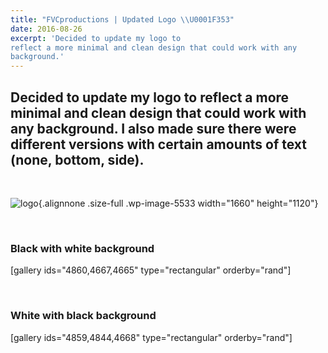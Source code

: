 ```yaml
---
title: "FVCproductions | Updated Logo \\U0001F353"
date: 2016-08-26
excerpt: 'Decided to update my logo to
reflect a more minimal and clean design that could work with any
background.'
---
```


Decided to update my logo to reflect a more minimal and clean design that could work with any background. I also made sure there were different versions with certain amounts of text (none, bottom, side).
-----------

 

![logo](https://fvcproductions.files.wordpress.com/2016/08/logo.png){.alignnone
.size-full .wp-image-5533 width="1660" height="1120"}

 

### Black with white background

\[gallery ids="4860,4667,4665" type="rectangular" orderby="rand"\]

 

### White with black background

\[gallery ids="4859,4844,4668" type="rectangular" orderby="rand"\]

